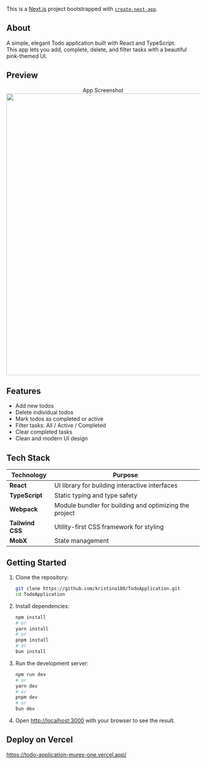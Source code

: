 This is a [Next.js](https://nextjs.org) project bootstrapped with [`create-next-app`](https://nextjs.org/docs/app/api-reference/cli/create-next-app).

## About
A simple, elegant Todo application built with React and TypeScript.  
This app lets you add, complete, delete, and filter tasks with a beautiful pink-themed UI.


## Preview

<p align="center"> App Screenshot
  
<img width="1361" height="734" alt="image" src="https://github.com/user-attachments/assets/56f88b44-ba0d-4ed5-b103-e922a7961856" />
</p>



## Features

-  Add new todos
-  Delete individual todos
-  Mark todos as completed or active
-  Filter tasks: All / Active / Completed
-  Clear completed tasks
-  Clean and modern UI design

## Tech Stack

| Technology         | Purpose                                      |
|--------------------|----------------------------------------------|
| **React**          | UI library for building interactive interfaces |
| **TypeScript**     | Static typing and type safety                |
| **Webpack**        | Module bundler for building and optimizing the project |
| **Tailwind CSS**   | Utility-first CSS framework for styling      |
| **MobX**           | State management                             |




## Getting Started

1. Clone the repository:

   ```bash
   git clone https://github.com/kristina180/TodoApplication.git
   cd TodoApplication

2. Install dependencies:
   
   ```bash
   npm install
   # or
   yarn install
   # or
   pnpm install
   # or
   bun install   
   ```
3. Run the development server:
  
   ```bash
   npm run dev
   # or
   yarn dev
   # or
   pnpm dev
   # or
   bun dev
   ```

4. Open [http://localhost:3000](http://localhost:3000) with your browser to see the result.

## Deploy on Vercel
https://todo-application-murex-one.vercel.app/
